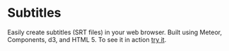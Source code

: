 Subtitles
=========

Easily create subtitles (SRT files) in your web browser. Built using Meteor, Components, d3, and HTML 5. To see it in action [try it](http://subtitles.fiddleware.com). 
